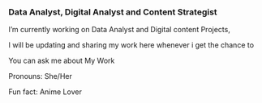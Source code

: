 ### Data Analyst, Digital Analyst and Content Strategist
I’m currently working on Data Analyst and Digital content Projects,

I will be updating and sharing my work here whenever i get the chance to

You can ask me about My Work

Pronouns: She/Her

Fun fact: Anime Lover
